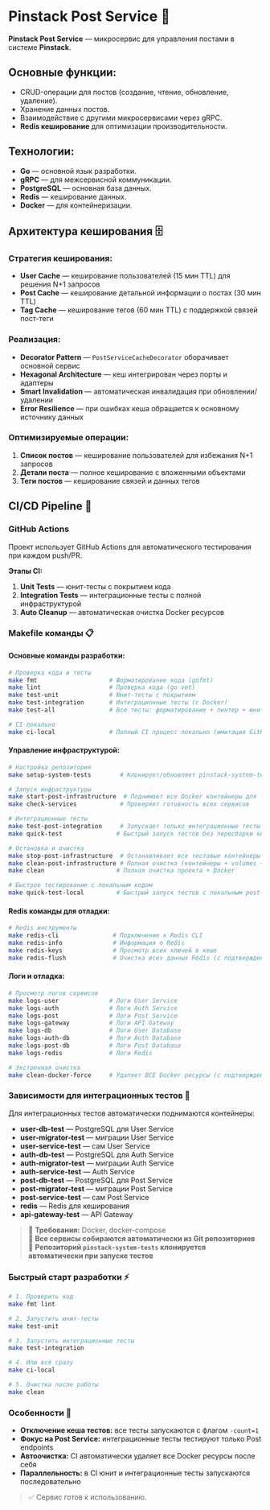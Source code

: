 # Pinstack Post Service 📝

**Pinstack Post Service** — микросервис для управления постами в системе **Pinstack**.

## Основные функции:
- CRUD-операции для постов (создание, чтение, обновление, удаление).
- Хранение данных постов.
- Взаимодействие с другими микросервисами через gRPC.
- **Redis кеширование** для оптимизации производительности.

## Технологии:
- **Go** — основной язык разработки.
- **gRPC** — для межсервисной коммуникации.
- **PostgreSQL** — основная база данных.
- **Redis** — кеширование данных.
- **Docker** — для контейнеризации.

## Архитектура кеширования 🗄️

### Стратегия кеширования:
- **User Cache** — кеширование пользователей (15 мин TTL) для решения N+1 запросов
- **Post Cache** — кеширование детальной информации о постах (30 мин TTL)
- **Tag Cache** — кеширование тегов (60 мин TTL) с поддержкой связей пост-теги

### Реализация:
- **Decorator Pattern** — `PostServiceCacheDecorator` оборачивает основной сервис
- **Hexagonal Architecture** — кеш интегрирован через порты и адаптеры
- **Smart Invalidation** — автоматическая инвалидация при обновлении/удалении
- **Error Resilience** — при ошибках кеша обращается к основному источнику данных

### Оптимизируемые операции:
1. **Список постов** — кеширование пользователей для избежания N+1 запросов
2. **Детали поста** — полное кеширование с вложенными объектами
3. **Теги постов** — кеширование связей и данных тегов


## CI/CD Pipeline 🚀

### GitHub Actions
Проект использует GitHub Actions для автоматического тестирования при каждом push/PR.

**Этапы CI:**
1. **Unit Tests** — юнит-тесты с покрытием кода
2. **Integration Tests** — интеграционные тесты с полной инфраструктурой 
3. **Auto Cleanup** — автоматическая очистка Docker ресурсов

### Makefile команды 📋

#### Основные команды разработки:
```bash
# Проверка кода и тесты
make fmt                    # Форматирование кода (gofmt)
make lint                   # Проверка кода (go vet)
make test-unit              # Юнит-тесты с покрытием
make test-integration       # Интеграционные тесты (с Docker)
make test-all               # Все тесты: форматирование + линтер + юнит + интеграционные

# CI локально
make ci-local               # Полный CI процесс локально (имитация GitHub Actions)
```

#### Управление инфраструктурой:
```bash
# Настройка репозитория
make setup-system-tests        # Клонирует/обновляет pinstack-system-tests репозиторий

# Запуск инфраструктуры
make start-post-infrastructure  # Поднимает все Docker контейнеры для тестов
make check-services            # Проверяет готовность всех сервисов

# Интеграционные тесты
make test-post-integration     # Запускает только интеграционные тесты
make quick-test               # Быстрый запуск тестов без пересборки контейнеров

# Остановка и очистка
make stop-post-infrastructure  # Останавливает все тестовые контейнеры
make clean-post-infrastructure # Полная очистка (контейнеры + volumes + образы)
make clean                    # Полная очистка проекта + Docker

# Быстрое тестирование с локальным кодом
make quick-test-local         # Быстрый запуск тестов с локальным post-service (без GitHub)
```

#### Redis команды для отладки:
```bash
# Redis инструменты
make redis-cli               # Подключение к Redis CLI
make redis-info              # Информация о Redis
make redis-keys              # Просмотр всех ключей в кеше
make redis-flush             # Очистка всех данных Redis (с подтверждением)
```

#### Логи и отладка:
```bash
# Просмотр логов сервисов
make logs-user              # Логи User Service
make logs-auth              # Логи Auth Service  
make logs-post              # Логи Post Service
make logs-gateway           # Логи API Gateway
make logs-db                # Логи User Database
make logs-auth-db           # Логи Auth Database
make logs-post-db           # Логи Post Database
make logs-redis             # Логи Redis

# Экстренная очистка
make clean-docker-force     # Удаляет ВСЕ Docker ресурсы (с подтверждением)
```

### Зависимости для интеграционных тестов 🐳

Для интеграционных тестов автоматически поднимаются контейнеры:
- **user-db-test** — PostgreSQL для User Service
- **user-migrator-test** — миграции User Service  
- **user-service-test** — сам User Service
- **auth-db-test** — PostgreSQL для Auth Service
- **auth-migrator-test** — миграции Auth Service
- **auth-service-test** — Auth Service
- **post-db-test** — PostgreSQL для Post Service
- **post-migrator-test** — миграции Post Service
- **post-service-test** — сам Post Service
- **redis** — Redis для кеширования
- **api-gateway-test** — API Gateway

> 📍 **Требования:** Docker, docker-compose  
> 🚀 **Все сервисы собираются автоматически из Git репозиториев**  
> 🔄 **Репозиторий `pinstack-system-tests` клонируется автоматически при запуске тестов**

### Быстрый старт разработки ⚡

```bash
# 1. Проверить код
make fmt lint

# 2. Запустить юнит-тесты
make test-unit

# 3. Запустить интеграционные тесты
make test-integration

# 4. Или всё сразу
make ci-local

# 5. Очистка после работы
make clean
```

### Особенности 🔧

- **Отключение кеша тестов:** все тесты запускаются с флагом `-count=1`
- **Фокус на Post Service:** интеграционные тесты тестируют только Post endpoints
- **Автоочистка:** CI автоматически удаляет все Docker ресурсы после себя
- **Параллельность:** в CI юнит и интеграционные тесты запускаются последовательно

> ✅ Сервис готов к использованию.